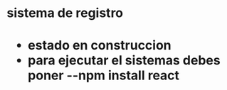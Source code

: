 <h1> sistema de registro<h1/>

- estado en construccion
- para ejecutar el sistemas debes poner
  --npm install react
